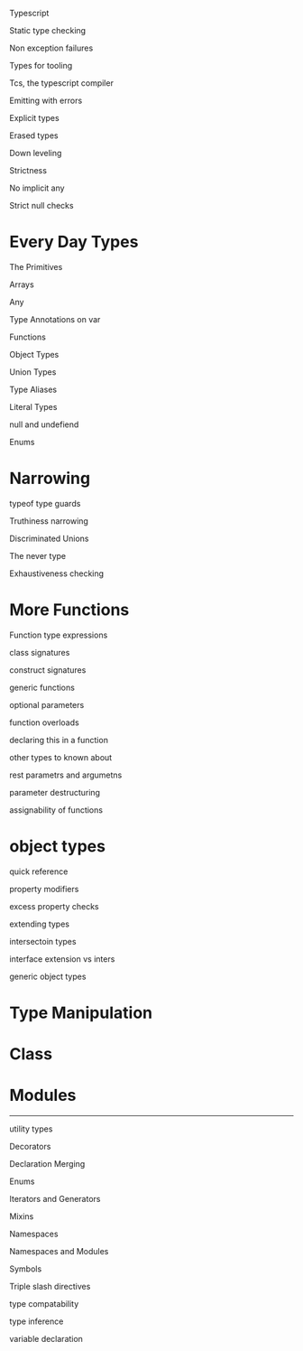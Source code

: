 

Typescript

Static type checking

Non exception failures 

Types for tooling

Tcs, the typescript compiler

Emitting with errors

Explicit types

Erased types

Down leveling

Strictness

No implicit any

Strict null checks



# Every Day Types

The Primitives 

Arrays 

Any

Type Annotations on var

Functions 

Object Types

Union Types

Type Aliases

Literal Types

null and undefiend


Enums

# Narrowing

typeof type guards

Truthiness narrowing

Discriminated Unions

The never type

Exhaustiveness checking

# More Functions 

Function type expressions

class signatures

construct signatures

generic functions

optional parameters

function overloads

declaring this in a function 

other types to known about

rest parametrs and argumetns

parameter destructuring

assignability of functions


# object types

quick reference

property modifiers

excess property checks

extending types

intersectoin types

interface extension vs inters

generic object types


# Type Manipulation 

# Class 

# Modules

---

utility types

Decorators

Declaration Merging 

Enums

Iterators and Generators

Mixins

Namespaces

Namespaces and Modules

Symbols

Triple slash directives

type compatability

type inference

variable declaration

